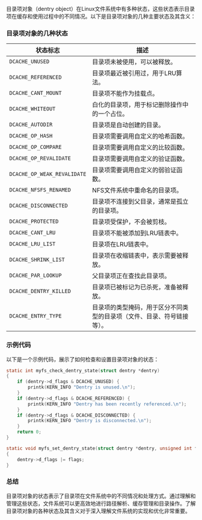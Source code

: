 目录项对象（dentry object）在Linux文件系统中有多种状态，这些状态表示目录项在缓存和使用过程中的不同情况。以下是目录项对象的几种主要状态及其含义：

### 目录项对象的几种状态

| 状态标志          | 描述                                                                                  |
|-------------------|---------------------------------------------------------------------------------------|
| `DCACHE_UNUSED`   | 目录项未被使用，可以被释放。                                                          |
| `DCACHE_REFERENCED` | 目录项最近被引用过，用于LRU算法。                                                    |
| `DCACHE_CANT_MOUNT` | 目录项不能作为挂载点。                                                              |
| `DCACHE_WHITEOUT` | 白化的目录项，用于标记删除操作中的一个占位。                                          |
| `DCACHE_AUTODIR`  | 目录项是自动创建的目录。                                                              |
| `DCACHE_OP_HASH`  | 目录项需要调用自定义的哈希函数。                                                      |
| `DCACHE_OP_COMPARE` | 目录项需要调用自定义的比较函数。                                                    |
| `DCACHE_OP_REVALIDATE` | 目录项需要调用自定义的验证函数。                                                 |
| `DCACHE_OP_WEAK_REVALIDATE` | 目录项需要调用自定义的弱验证函数。                                          |
| `DCACHE_NFSFS_RENAMED` | NFS文件系统中重命名的目录项。                                                    |
| `DCACHE_DISCONNECTED` | 目录项不连接到父目录，通常是孤立的目录项。                                         |
| `DCACHE_PROTECTED` | 目录项受保护，不会被剪枝。                                                           |
| `DCACHE_CANT_LRU`  | 目录项不能被添加到LRU链表中。                                                        |
| `DCACHE_LRU_LIST`  | 目录项在LRU链表中。                                                                  |
| `DCACHE_SHRINK_LIST` | 目录项在收缩链表中，表示需要被释放。                                               |
| `DCACHE_PAR_LOOKUP` | 父目录项正在查找此目录项。                                                          |
| `DCACHE_DENTRY_KILLED` | 目录项已被标记为已杀死，准备被释放。                                             |
| `DCACHE_ENTRY_TYPE` | 目录项的类型掩码，用于区分不同类型的目录项（文件、目录、符号链接等）。             |

### 示例代码

以下是一个示例代码，展示了如何检查和设置目录项对象的状态：

```c
static int myfs_check_dentry_state(struct dentry *dentry)
{
    if (dentry->d_flags & DCACHE_UNUSED) {
        printk(KERN_INFO "Dentry is unused.\n");
    }
    if (dentry->d_flags & DCACHE_REFERENCED) {
        printk(KERN_INFO "Dentry has been recently referenced.\n");
    }
    if (dentry->d_flags & DCACHE_DISCONNECTED) {
        printk(KERN_INFO "Dentry is disconnected.\n");
    }
    return 0;
}

static void myfs_set_dentry_state(struct dentry *dentry, unsigned int flags)
{
    dentry->d_flags |= flags;
}
```

### 总结

目录项对象的状态表示了目录项在文件系统中的不同情况和处理方式。通过理解和管理这些状态，文件系统可以更高效地进行路径解析、缓存管理和目录操作。了解目录项对象的各种状态及其含义对于深入理解文件系统的实现和优化非常重要。